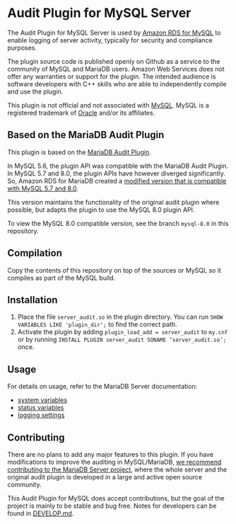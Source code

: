 # Audit Plugin for MySQL Server

The Audit Plugin for MySQL Server is used by [Amazon RDS for
MySQL](https://aws.amazon.com/rds/mysql/) to enable logging of server activity,
typically for security and compliance purposes.

The plugin source code is published openly on Github as a service to the
community of MySQL and MariaDB users. Amazon Web Services does not offer any
warranties or support for the plugin. The intended audience is software
developers with C++ skills who are able to independently compile and use the
plugin.

This plugin is not official and not associated with
[MySQL](https://www.mysql.com/). MySQL is a registered trademark of
[Oracle](https://www.oracle.com/legal/trademarks.html) and/or its affiliates.

## Based on the MariaDB Audit Plugin

This plugin is based on the [MariaDB Audit
Plugin](https://github.com/MariaDB/server/tree/10.8/plugin/server_audit).

In MySQL 5.6, the plugin API was compatible with the MariaDB Audit Plugin.
In MySQL 5.7 and 8.0, the plugin APIs have however diverged significantly.
So, Amazon RDS for MariaDB created a [modified version that is compatible
with MySQL 5.7 and 8.0](https://aws.amazon.com/about-aws/whats-new/2021/06/amazon-rds-supports-mariadb-audit-plugin-for-mysql-version-8-0/).

This version maintains the functionality of the original audit plugin where
possible, but adapts the plugin to use the MySQL 8.0 plugin API.

To view the MySQL 8.0 compatible version, see the branch `mysql-8.0` in this
repository.

## Compilation

Copy the contents of this repository on top of the sources or MySQL so it
compiles as part of the MySQL build.

## Installation

1. Place the file `server_audit.so` in the plugin directory. You can run `SHOW VARIABLES LIKE 'plugin_dir';` to find the correct path.
2. Activate the plugin by adding `plugin_load_add = server_audit` to `my.cnf` or by running `INSTALL PLUGIN server_audit SONAME ‘server_audit.so’;` once.

## Usage

For details on usage, refer to the MariaDB Server documentation:

* [system variables](https://mariadb.com/kb/en/mariadb-audit-plugin-options-and-system-variables/)
* [status variables](https://mariadb.com/kb/en/mariadb-audit-plugin-status-variables/)
* [logging settings](https://mariadb.com/kb/en/mariadb-audit-plugin-log-settings/)

## Contributing

There are no plans to add any major features to this plugin. If you have modifications to improve the auditing in MySQL/MariaDB, [we recommend contributing to the MariaDB Server project](https://mariadb.org/contribute/), where the whole server and the original audit plugin is developed in a large and active open source community.

This Audit Plugin for MySQL does accept contributions, but the goal of the project is mainly to be stable and bug free. Notes for developers can be found in [DEVELOP.md](DEVELOP.md).

